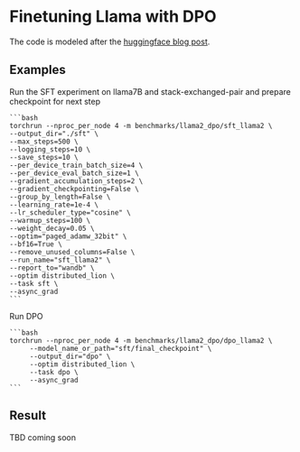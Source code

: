 # Finetuning Llama with DPO
The code is modeled after the [huggingface blog post](https://huggingface.co/blog/dpo-trl).
## Examples
Run the SFT experiment on llama7B and stack-exchanged-pair and prepare checkpoint for next step
    
    ```bash
    torchrun --nproc_per_node 4 -m benchmarks/llama2_dpo/sft_llama2 \
    --output_dir="./sft" \
    --max_steps=500 \
    --logging_steps=10 \
    --save_steps=10 \
    --per_device_train_batch_size=4 \
    --per_device_eval_batch_size=1 \
    --gradient_accumulation_steps=2 \
    --gradient_checkpointing=False \
    --group_by_length=False \
    --learning_rate=1e-4 \
    --lr_scheduler_type="cosine" \
    --warmup_steps=100 \
    --weight_decay=0.05 \
    --optim="paged_adamw_32bit" \
    --bf16=True \
    --remove_unused_columns=False \
    --run_name="sft_llama2" \
    --report_to="wandb" \
    --optim distributed_lion \
    --task sft \
    --async_grad
    ```

Run DPO

    ```bash
    torchrun --nproc_per_node 4 -m benchmarks/llama2_dpo/dpo_llama2 \
         --model_name_or_path="sft/final_checkpoint" \
         --output_dir="dpo" \
         --optim distributed_lion \
         --task dpo \
         --async_grad
    ```

## Result
TBD coming soon